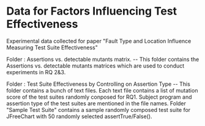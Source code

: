 # Data for Factors Influencing Test Effectiveness
Experimental data collected for paper "Fault Type and Location Influence Measuring Test Suite Effectiveness"

Folder : Assertions vs. detectable mutants matrix.
-- This folder contains the Assertions vs. detectable mutants matrices which are used to conduct experiments in RQ 2&3.

Folder : Test Suite Effectiveness by Controlling on Assertion Type
-- This folder contains a bunch of text files. Each text file contains a list of mutation score of the test suites randomly conposed for RQ1. Subject program and assertion type of the test suites are mentioned in the file names. Folder "Sample Test Suite" contains a sample randomly composed test suite for JFreeChart with 50 randomly selected assertTrue/False(). 
